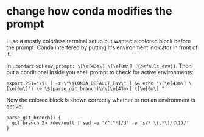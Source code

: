 # change how conda modifies the prompt

I use a mostly colorless terminal setup but wanted a colored block before the prompt. Conda interfered by putting it's environment indicator in front of it.

In `.condarc` set `env_prompt: \[\e[43m\] \[\e[0m\] ({default_env})`. Then put a conditional inside you shell prompt to check for active environments:

```
export PS1="\$( [ -z \"\$CONDA_DEFAULT_ENV\" ] && echo '\[\e[43m\] \[\e[0m\]') \w \$(parse_git_branch)\n\[\e[43m\] \[\e[0m\] "
```

Now the colored block is shown correctly whether or not an environment is active.


```
parse_git_branch() {
  git branch 2> /dev/null | sed -e '/^[^*]/d' -e 's/* \(.*\)/(\1)/'
}
```
